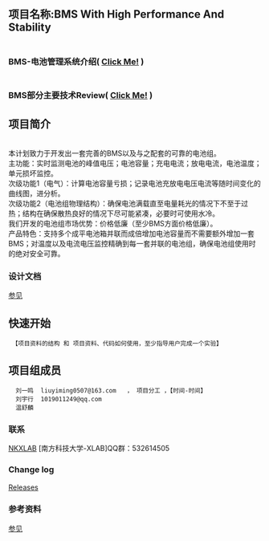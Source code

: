 ## 项目名称:BMS With High Performance And Stability
###   <Br/> BMS-电池管理系统介绍( [Click Me!](https://github.com/SUSTC-XLAB/Battery/wiki/电池管理系统%EF%BC%88BMS%EF%BC%89介绍) )
###   <Br/> BMS部分主要技术Review( [Click Me!](https://github.com/SUSTC-XLAB/Battery/wiki/BMS部分主要技术Review) )
## 项目简介
   <Br/> 本计划致力于开发出一套完善的BMS以及与之配套的可靠的电池组。
   <Br/> 主功能：实时监测电池的峰值电压；电池容量；充电电流；放电电流，电池温度；单元损坏监控。
   <Br/> 次级功能1（电气）：计算电池容量亏损；记录电池充放电电压电流等随时间变化的曲线图，进分析。
   <Br/> 次级功能2（电池组物理结构）：确保电池满载直至电量耗光的情况下不至于过热；结构在确保散热良好的情况下尽可能紧凑，必要时可使用水冷。
   <Br/> 我们开发的电池组市场优势：价格低廉（至少BMS方面价格低廉）。
   <Br/> 产品特色：支持多个成平电池箱并联而成倍增加电池容量而不需要额外增加一套BMS；对温度以及电流电压监控精确到每一套并联的电池组，确保电池组使用时的绝对安全可靠。
   

### 设计文档 ###
[参见](https://github.com/SUSTC-XLAB/Battery//wiki)

## 快速开始
     【项目资料的结构 和 项目资料、代码如何使用，至少指导用户完成一个实验】

## 项目组成员
      刘一鸣  liuyiming0507@163.com   ， 项目分工 ，【时间-时间】
      刘宇行  1019011249@qq.com
      温舒麟  
### 联系 ###
[NKXLAB](https://github.com/NKXLAB)
    [南方科技大学-XLAB]QQ群：532614505
    

### Change log ###

[Releases](https://github.com/SUSTC-XLAB/Battery//releases)
 
### 参考资料 ###
[参见](https://github.com/SUSTC-XLAB/Battery/wiki/%E5%8F%82%E8%80%83%E8%B5%84%E6%96%99URL)
